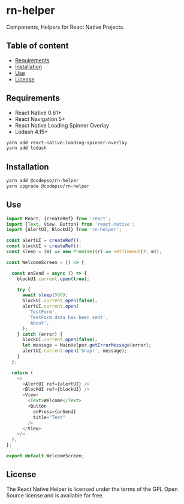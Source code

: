 # rn-helper
Components, Helpers for React Native Projects.
## Table of content
- [Requirements](#requirements)
- [Installation](#installation)
- [Use](#use)
- [License](#license)
## Requirements
 - React Native 0.61+
 - React Navigation 5+
 - React Native Loading Spinner Overlay
 - Lodash 4.15+
 ```bash
yarn add react-native-loading-spinner-overlay
yarn add lodash
 ```
## Installation
```bash
yarn add @codepso/rn-helper
yarn upgrade @codepso/rn-helper
```
## Use
```javascript
import React, {createRef} from 'react';
import {Text, View, Button} from 'react-native';
import {AlertUI, BlockUI} from 'rn-helper';

const alertUI = createRef();
const blockUI = createRef();
const sleep = (m) => new Promise((r) => setTimeout(r, m));

const WelcomeScreen = () => {

  const onSend = async () => {
    blockUI.current.open(true);

    try {
      await sleep(500);
      blockUI.current.open(false);
      alertUI.current.open(
        'TestForm',
        'TestForm data has been sent',
        'About',
      );
    } catch (error) {
      blockUI.current.open(false);
      let message = MainHelper.getErrorMessage(error);
      alertUI.current.open('Snap!', message);
    }
  };

  return (
    <>
      <AlertUI ref={alertUI} />
      <BlockUI ref={blockUI} />
      <View>
        <Text>Welcome</Text>
        <Button
          onPress={onSend}
          title="Test"
        />
      </View>
    </>
  );
};

export default WelcomeScreen;
```
## License
The React Native Helper is licensed under the terms of the GPL Open Source license and is available for free.
